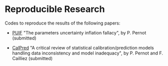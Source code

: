 # Reproducible Research
Codes to reproduce the results of the following papers:

* [PUIF](./PUIF) 
  "The parameters uncertainty inflation fallacy", by P. Pernot (submitted)
  
* [CalPred](./CalPred) 
  "A critical review of statistical calibration/prediction models handling data inconsistency and model  inadequacy", by P. Pernot and F. Cailliez (submitted)

